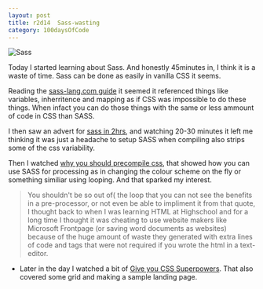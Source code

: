 ```yaml
---
layout: post
title: r2d14  Sass-wasting
category: 100daysOfCode
---
```


![Sass](../images/icon-Sass.ico)

Today I started learning about Sass. And honestly 45minutes in, I think it is a waste of time.
Sass can be done as easily in vanilla CSS it seems.

Reading the [sass-lang.com guide](https://sass-lang.com/guide) it seemed it referenced things like variables, inherritence and mapping as if CSS was impossible to do these things. When infact you can do those things with the same or less ammount of code in CSS than SASS.

I then saw an advert for [sass in 2hrs](https://www.youtube.com/watch?v=_a5j7KoflTs), and watching 20-30 minutes it left me thinking it was just a headache to setup SASS when compiling also strips some of the css variability.

Then I watched [why you should precompile css](https://www.youtube.com/watch?v=5hNDzcpWwFM), that showed how you can use SASS for processing as in changing the colour scheme on the fly or something similiar using looping. And that sparked my interest.
> You shouldn't be so out of( the loop that you can not see the benefits in a pre-processor, or not even be able to impliment it
from that quote, I thought back to when I was learning HTML at Highschool and for a long time I thought it was cheating to use website makers like Microsoft Frontpage (or saving word documents as websites) because of the huge amount of waste they generated with extra lines of code and tags that were not required if you wrote the html in a text-editor.

* Later in the day I watched a bit of [Give you CSS Superpowers](https://www.youtube.com/watch?v=roywYSEPSvc). That also covered some grid and making a sample landing page.